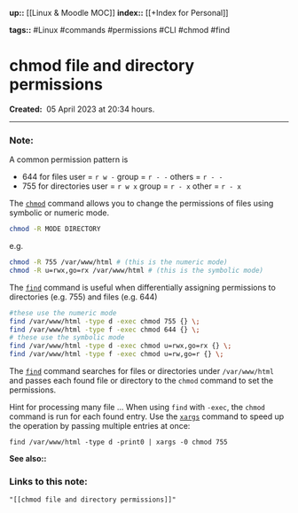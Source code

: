 **up::** [[Linux & Moodle MOC]]
**index::** [[+Index for Personal]]
 

**tags::** #Linux #commands #permissions #CLI #chmod #find

# chmod file and directory permissions

**Created:**  05 April 2023 at  20:34 hours.

___
### Note:
A common permission pattern is 
- 644 for files 
  user = `r w -`
  group = `r - -`
  others = `r - -`
- 755 for directories
  user = `r w x`
  group = `r - x`
  other = `r - x`

The [`chmod`](https://linuxize.com/post/chmod-command-in-linux/) command allows you to change the permissions of files using symbolic or numeric mode.
```sh
chmod -R MODE DIRECTORY
```

e.g.
```sh
chmod -R 755 /var/www/html # (this is the numeric mode)
chmod -R u=rwx,go=rx /var/www/html # (this is the symbolic mode)
```


The [`find`](https://linuxize.com/post/how-to-find-files-in-linux-using-the-command-line/) command is useful when differentially assigning permissions to directories (e.g. 755) and files (e.g. 644)
```sh
#these use the numeric mode
find /var/www/html -type d -exec chmod 755 {} \;
find /var/www/html -type f -exec chmod 644 {} \;
# these use the symbolic mode
find /var/www/html -type d -exec chmod u=rwx,go=rx {} \;
find /var/www/html -type f -exec chmod u=rw,go=r {} \;

```

The [`find`](https://linuxize.com/post/how-to-find-files-in-linux-using-the-command-line/) command searches for files or directories under `/var/www/html` and passes each found file or directory to the `chmod` command to set the permissions.

Hint for processing many file ...
When using `find` with `-exec`, the `chmod` command is run for each found entry. Use the [`xargs`](https://linuxize.com/post/linux-xargs-command/) command to speed up the operation by passing multiple entries at once:

```
find /var/www/html -type d -print0 | xargs -0 chmod 755 
```

**See also::** 

### Links to this note:
```query
"[[chmod file and directory permissions]]"
```

